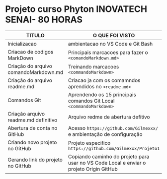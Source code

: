 # Projeto curso Phyton INOVATECH SENAI- 80 HORAS

| TITULO| O QUE FOI VISTO | TEMPO
|-|-|-|
Inicializacao | ambientacao no VS Code e Git Bash | 4 horas
| Criacao de codigos MarkDown| Principais marcacoes para fazer o `<comandoMarkdown.md>` | 4 horas |
| Criação do arquivo comandoMarkdown.md | Treinando marcacoes `<commandoMarkdown>` | 4 horas |
| Criação do arquivo readme.md | Criacao ja com os comamndos aprendidos no `<readme.md>` | 4 horas |
| Comandos Git | Aprendendo os 15 principais comandos Git Local `<commandoMarkdown>`| 4 horas|
| Criação arquivo readme.md definitivo| Arquivo redme de abertura defitivo  | 30 minutos |
| Abertura de conta no GitHub| Acesso `https://github.com/Gilmexxx/` e ambientação de configuração | 30 minutos|
| Criando novo projeto no GitHub | Projeto especifico `https://github.com/Gilmexxx/Projeto1` | 30 minutos |
| Gerando link do projeto no GitHub  | Copiando caminho do projeto para usar no VS Code Local e enviar o projeto Origin GitHub  | 30 minutos |